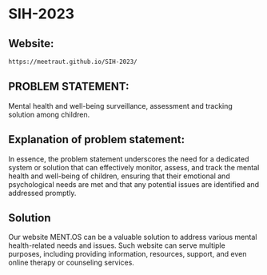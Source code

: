 # SIH-2023

## Website: 
```bash
https://meetraut.github.io/SIH-2023/
```

## PROBLEM STATEMENT: 
Mental health and well-being surveillance, assessment and tracking solution among children.

## Explanation of problem statement:
In essence, the problem statement underscores the need for a dedicated system or solution that can effectively monitor, assess, and track the mental health and well-being of children, ensuring that their emotional and psychological needs are met and that any potential issues are identified and addressed promptly.

## Solution
Our website MENT.OS can be a valuable solution to address various mental health-related needs and issues. Such website can serve multiple purposes, including providing information, resources, support, and even online therapy or counseling services.